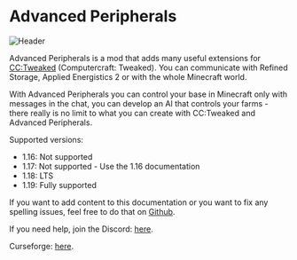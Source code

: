 # Advanced Peripherals

![Header](https://www.bisecthosting.com/images/CF/Advanced_Peripherals/BH_AP_Header.png)

Advanced Peripherals is a mod that adds many useful extensions for [CC:Tweaked](https://tweaked.cc) (Computercraft: Tweaked).
You can communicate with Refined Storage, Applied Energistics 2 or with the whole Minecraft world.

With Advanced Peripherals you can control your base in Minecraft only with messages in the chat, you can develop an AI that controls your farms - there really is no limit to what you can create with CC:Tweaked and Advanced Peripherals.

Supported versions:

* 1.16: Not supported
* 1.17: Not supported - Use the 1.16 documentation
* 1.18: LTS
* 1.19: Fully supported

If you want to add content to this documentation or you want to fix any spelling issues, feel free to do that on [Github](https://github.com/Seniorendi/Advanced-Peripherals-Documentation).

If you need help, join the Discord: [here](https://discord.intelligence-modding.de/).

Curseforge: [here](https://www.curseforge.com/minecraft/mc-mods/advanced-peripherals).
